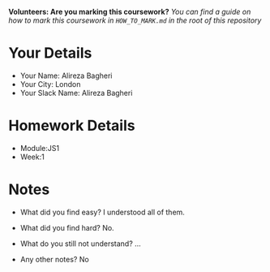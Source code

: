 <!--

The title for your pull request should be made in this format

CITY CLASS_NO - FIRST_NAME LAST_NAME - MODULE - WEEK_NO

For example,

London Class 7 - Chris Owen - HTML/CSS - Week 1

Please complete the details below this message

-->

**Volunteers: Are you marking this coursework?** _You can find a guide on how to mark this coursework in `HOW_TO_MARK.md` in the root of this repository_

# Your Details

- Your Name: Alireza Bagheri
- Your City: London
- Your Slack Name: Alireza Bagheri

# Homework Details

- Module:JS1
- Week:1

# Notes

- What did you find easy? I understood all of them.

- What did you find hard? No.

- What do you still not understand? ...

- Any other notes? No
